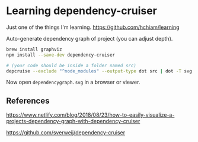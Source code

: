 # Learning dependency-cruiser

Just one of the things I'm learning. <https://github.com/hchiam/learning>

Auto-generate dependency graph of project (you can adjust depth).

```bash
brew install graphviz
npm install --save-dev dependency-cruiser

# (your code should be inside a folder named src)
depcruise --exclude "^node_modules" --output-type dot src | dot -T svg > dependencygraph.svg
```

Now open `dependencygraph.svg` in a browser or viewer.

## References

<https://www.netlify.com/blog/2018/08/23/how-to-easily-visualize-a-projects-dependency-graph-with-dependency-cruiser>

<https://github.com/sverweij/dependency-cruiser>
